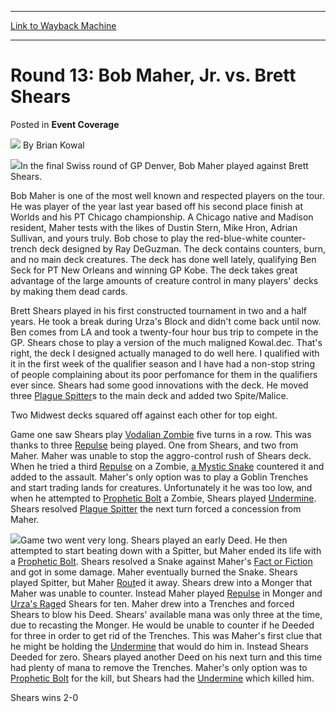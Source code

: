 
---
[Link to Wayback Machine](https://web.archive.org/web/20220527072027/https://magic.wizards.com/en/articles/archive/event-coverage/round-13-bob-maher-jr-vs-brett-shears-2000-01-01)

[_metadata_:author]:- "Brian Kowal"
[_metadata_:description]:- "In the final Swiss round of GP Denver, Bob Maher played against Brett Shears. Bob Maher is one of the most well known and respected players on the tour. He was player of the year last year based off his second place finish at Worlds and his PT Chicago championship. A Chicago native and Madison resident, Maher tests with the likes of Dustin Stern, Mike Hron, Adrian Sullivan,"
[_metadata_:generator]:- "Drupal 7 (http://drupal.org)"
[_metadata_:node]:- "752476"
[_metadata_:publish_date]:- "2000-01-01"
[_metadata_:source]:- "div-main-content"
[_metadata_:title]:- "Round 13: Bob Maher, Jr. vs. Brett Shears"
[_metadata_:wayback_capture_timestamp]:- "2022-05-27 07:20:27"
[_metadata_:wayback_raw_url]:- "https://web.archive.org/web/20220527072027id_/https://magic.wizards.com/en/articles/archive/event-coverage/round-13-bob-maher-jr-vs-brett-shears-2000-01-01"
[_metadata_:wayback_url]:- "https://magic.wizards.com/en/articles/archive/event-coverage/round-13-bob-maher-jr-vs-brett-shears-2000-01-01"
---


Round 13: Bob Maher, Jr. vs. Brett Shears
=========================================



 Posted in **Event Coverage**







![](https://media.magic.wizards.com/styles/auth_small/public/generic-avatar-150_507.png)
By Brian Kowal











![](https://media.magic.wizards.com/image_legacy_migration/sideboard/images/GPDEN01/162fm13maher.jpg)In the final Swiss round of GP Denver, Bob Maher played against Brett Shears.


Bob Maher is one of the most well known and respected players on the tour. He was player of the year last year based off his second place finish at Worlds and his PT Chicago championship. A Chicago native and Madison resident, Maher tests with the likes of Dustin Stern, Mike Hron, Adrian Sullivan, and yours truly. Bob chose to play the red-blue-white counter-trench deck designed by Ray DeGuzman. The deck contains counters, burn, and no main deck creatures. The deck has done well lately, qualifying Ben Seck for PT New Orleans and winning GP Kobe. The deck takes great advantage of the large amounts of creature control in many players' decks by making them dead cards.


Brett Shears played in his first constructed tournament in two and a half years. He took a break during Urza's Block and didn't come back until now. Ben comes from LA and took a twenty-four hour bus trip to compete in the GP. Shears chose to play a version of the much maligned Kowal.dec. That's right, the deck I designed actually managed to do well here. I qualified with it in the first week of the qualifier season and I have had a non-stop string of people complaining about its poor perfomance for them in the qualifiers ever since. Shears had some good innovations with the deck. He moved three [Plague Spitter](https://gatherer.wizards.com/Pages/Card/Details.aspx?name=Plague+Spitter)s to the main deck and added two Spite/Malice.


Two Midwest decks squared off against each other for top eight.


Game one saw Shears play [Vodalian Zombie](https://gatherer.wizards.com/Pages/Card/Details.aspx?name=Vodalian+Zombie) five turns in a row. This was thanks to three [Repulse](https://gatherer.wizards.com/Pages/Card/Details.aspx?name=Repulse) being played. One from Shears, and two from Maher. Maher was unable to stop the aggro-control rush of Shears deck. When he tried a third [Repulse](https://gatherer.wizards.com/Pages/Card/Details.aspx?name=Repulse) on a Zombie, [a Mystic Snake](https://gatherer.wizards.com/Pages/Card/Details.aspx?name=a+Mystic+Snake) countered it and added to the assault. Maher's only option was to play a Goblin Trenches and start trading lands for creatures. Unfortunately it he was too low, and when he attempted to [Prophetic Bolt](https://gatherer.wizards.com/Pages/Card/Details.aspx?name=Prophetic+Bolt) a Zombie, Shears played [Undermine](https://gatherer.wizards.com/Pages/Card/Details.aspx?name=Undermine). Shears resolved [Plague Spitter](https://gatherer.wizards.com/Pages/Card/Details.aspx?name=Plague+Spitter) the next turn forced a concession from Maher.


![](https://media.magic.wizards.com/image_legacy_migration/sideboard/images/GPDEN01/163fm13shears.jpg)Game two went very long. Shears played an early Deed. He then attempted to start beating down with a Spitter, but Maher ended its life with a [Prophetic Bolt](https://gatherer.wizards.com/Pages/Card/Details.aspx?name=Prophetic+Bolt). Shears resolved a Snake against Maher's [Fact or Fiction](https://gatherer.wizards.com/Pages/Card/Details.aspx?name=Fact+or+Fiction) and got in some damage. Maher eventually burned the Snake. Shears played Spitter, but Maher [Rout](https://gatherer.wizards.com/Pages/Card/Details.aspx?name=Rout)ed it away. Shears drew into a Monger that Maher was unable to counter. Instead Maher played [Repulse](https://gatherer.wizards.com/Pages/Card/Details.aspx?name=Repulse) in Monger and [Urza's Rage](https://gatherer.wizards.com/Pages/Card/Details.aspx?name=Urza%27s+Rage)d Shears for ten. Maher drew into a Trenches and forced Shears to blow his Deed. Shears' available mana was only three at the time, due to recasting the Monger. He would be unable to counter if he Deeded for three in order to get rid of the Trenches. This was Maher's first clue that he might be holding the [Undermine](https://gatherer.wizards.com/Pages/Card/Details.aspx?name=Undermine) that would do him in. Instead Shears Deeded for zero. Shears played another Deed on his next turn and this time had plenty of mana to remove the Trenches. Maher's only option was to [Prophetic Bolt](https://gatherer.wizards.com/Pages/Card/Details.aspx?name=Prophetic+Bolt) for the kill, but Shears had the [Undermine](https://gatherer.wizards.com/Pages/Card/Details.aspx?name=Undermine) which killed him.


Shears wins 2-0








